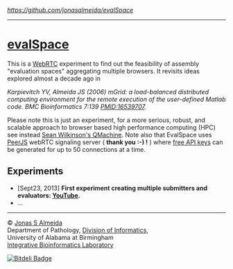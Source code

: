 <i>https://github.com/jonasalmeida/evalSpace</i>
___
# [evalSpace](http://jonasalmeida.github.io/evalSpace/)
This is a [WebRTC](http://www.webrtc.org/) experiment to find out the feasibility of assembly "evaluation spaces" aggregating multiple browsers. It revisits ideas explored almost a decade ago in 

<i>Karpievitch YV, Almeida JS (2006) mGrid: a load-balanced distributed computing environment for the remote execution of the user-defined Matlab code. BMC Bioinformatics 7:139 [PMID:16539707](http://www.ncbi.nlm.nih.gov/pubmed/16539707).</i>

Please note this is just an experiment, for a more serious, robust, and scalable approach to browser based high performance computing (HPC) see instead [Sean Wilkinson's QMachine](https://www.qmachine.org/). Note also that EvalSpace uses [PeerJS](http://peerjs.com/) webRTC signaling server ( <b>thank you :-) !</b> ) where [free API keys](http://peerjs.com/peerserver) can be generated for up to 50 connections at a time.

## Experiments

*  [Sept23, 2013] **First experiment creating multiple submitters and evaluators: [YouTube](https://www.youtube.com/watch?v=jtLc3RHgp7s#t=206).**
* ...

___
© [Jonas S Almeida](http://jonasalmeida.info)  
Department of Pathology, [Division of Informatics](http://www.uab.edu/medicine/pathology/divisions-a-sections/informatics),   
University of Alabama at Birmingham  
[Integrative Bioinformatics Laboratory](http://ibl.github.io/)





[![Bitdeli Badge](https://d2weczhvl823v0.cloudfront.net/jonasalmeida/evalspace/trend.png)](https://bitdeli.com/free "Bitdeli Badge")

